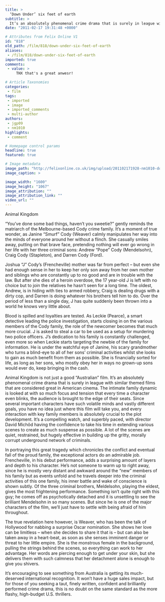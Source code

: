 ```yaml
---
title: >
  ‘Down Under’ six feet of earth
subtitle: >
  It’s an absolutely phenomenal crime drama that is surely in league with similar themed films.
date: "2011-02-17 19:31:48 +0000"

# Attributes from Felix Online V1
id: "818"
old_path: /film/818/down-under-six-feet-of-earth
aliases:
 - /film/818/down-under-six-feet-of-earth
imported: true
comments:
 - value: >
     THX that's a great anwesr!

# Article Taxonomies
categories:
 - film
tags:
 - imported
 - image
 - imported_comments
 - multi-author
authors:
 - jgp09
 - nm1010
highlights:
 - comment

# Homepage control params
headline: true
featured: true

# Image metadata
image_path: "http://felixonline.co.uk/img/upload/201102171928-nm1010-downunde.jpg"
image_caption: >

image_width: "1600"
image_height: "1067"
image_attribution: ""
image_attribution_link: ""
video_url: ""
---
```


Animal Kingdom

“You’ve done some bad things, haven’t you sweetie?” gently reminds the matriarch of the Melbourne-based Cody crime family. It’s a moment of true wonder, as Janine “Smurf” Cody (Weaver) calmly manipulates her way into the minds of everyone around her without a flinch. She casually smiles away, putting on that brave face, pretending nothing will ever go wrong in her life with her three criminal sons: Andrew “Pope” Cody (Mendelsohn), Craig Cody (Stapleton), and Darren Cody (Ford).

Joshua “J” Cody’s (Frencheville) mother was far from perfect – but even she had enough sense in her to keep her only son away from her own mother and siblings who are constantly up to no good and are in trouble with the law. But after she dies of a heroin overdose, the 17 year-old J is left with no choice but to join the relatives he hasn’t seen for a long time. The oldest, Andrew, is in hiding with ties to armed robbery, Craig is dealing drugs with a dirty cop, and Darren is doing whatever his brothers tell him to do. Over the period of less than a single day, J has quite suddenly been thrown into a world he knows very little about.

Blood is spilled and loyalties are tested. As Leckie (Pearce), a smart detective leading the police investigation, starts closing in on the various members of the Cody family, the role of the newcomer becomes that much more crucial. J is asked to steal a car to be used as a setup for murdering two police officers. J’s dedication to his family is constantly challenged, even more so when Leckie starts targeting the newbie of the family for information. He is under the watchful eye of Janine, his scary grandmother who turns a blind-eye to all of her sons’ criminal activities whilst she looks to gain as much benefit from them as possible. She is financially sorted for life, as long as her sons, who mostly obey her in ways no grown-up sons would ever do, keep bringing in the cash.

Animal Kingdom is not just a good “Australian” film. It’s an absolutely phenomenal crime drama that is surely in league with similar themed films that are considered great in American cinema. The intimate family dynamic is looked at with so much focus and tension that every time a character even blinks, the audience is brought to the edge of their seats. Since several important characters have such volatile minds and vastly different goals, you have no idea just where this film will take you, and every interaction with key family members is absolutely crucial to the plot development. It’s a compelling watch, and superbly paced, with director David Michôd having the confidence to take his time in extending various scenes to create as much suspense as possible. A lot of the scenes are quiet, restrained, but hugely effective in building up the gritty, morally corrupt underground network of criminals.

In portraying this great tragedy which chronicles the conflict and eventual fall of the proud family, the exceptional actors do an admirable job. Frencheville, in his debut performance, adds a surprising amount of layers and depth to his character. He’s not someone to warm up to right away, since he is mostly very distant and awkward around the “new” members of his family but as events unfold and he travels deeper into the criminal activities of this one family, his inner battle and wake of conscience is shown subtly. Of the three criminal brothers, Meldelsohn, playing the eldest, gives the most frightening performance. Something isn’t quite right with this guy; he comes off as psychotically detached and it is unsettling to see the brilliant Mendelsohn in so many scenes. But since he is one of the major characters of the film, we’ll just have to settle with being afraid of him throughout.

The true revelation here however, is Weaver, who has been the talk of Hollywood for nabbing a surprise Oscar nomination. She shows her love can be limitless – when she decides to share it that is – but can also be taken away in a heart-beat, as soon as she senses imminent danger or threat to her little empire. She is the monstrous female in the background, pulling the strings behind the scenes, so everything can work to her advantage. Her words are piercing enough to get under your skin, but she delivers them with such calmness that her detachment alone is enough to give you shivers.

It’s encouraging to see something from Australia is getting its much-deserved international recognition. It won’t have a huge sales impact, but for those of you seeking a taut, finely written, confident and brilliantly performed crime drama, this is no doubt on the same standard as the more flashy, high-budget U.S. thrillers.

